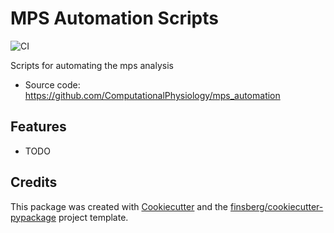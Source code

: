 # MPS Automation Scripts



![CI](https://github.com/ComputationalPhysiology/mps_automation/workflows/CI/badge.svg)



Scripts for automating the mps analysis


* Source code: https://github.com/ComputationalPhysiology/mps_automation

## Features

-   TODO

## Credits

This package was created with
[Cookiecutter](https://github.com/audreyr/cookiecutter) and the
[finsberg/cookiecutter-pypackage](https://github.com/finsberg/cookiecutter-pypackage)
project template.
